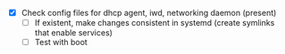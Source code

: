 - [x] Check config files for dhcp agent, iwd, networking daemon (present)
  - [ ] If existent, make changes consistent in systemd (create symlinks that enable services)
  - [ ] Test with boot
